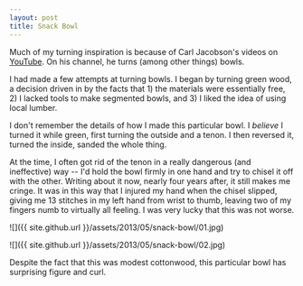 ```yaml
---
layout: post
title: Snack Bowl
---
```

Much of my turning inspiration is because of Carl Jacobson's videos on
[YouTube](https://www.youtube.com/user/haydenHD). On his channel, he turns
(among other things) bowls.

I had made a few attempts at turning bowls. I began by turning green wood, a
decision driven in by the facts that 1) the materials were essentially free,
2) I lacked tools to make segmented bowls, and 3) I liked the idea of using
local lumber.

I don't remember the details of how I made this particular bowl. I _believe_ I
turned it while green, first turning the outside and a tenon. I then reversed
it, turned the inside, sanded the whole thing.

At the time, I often got rid of the tenon in a really dangerous (and
ineffective) way -- I'd hold the bowl firmly in one hand and try to chisel it
off with the other. Writing about it now, nearly four years after, it still
makes me cringe. It was in this way that I injured my hand when the chisel
slipped, giving me 13 stitches in my left hand from wrist to thumb, leaving two
of my fingers numb to virtually all feeling. I was very lucky that this was not
worse.

![]({{ site.github.url }}/assets/2013/05/snack-bowl/01.jpg)

![]({{ site.github.url }}/assets/2013/05/snack-bowl/02.jpg)

Despite the fact that this was modest cottonwood, this particular bowl has
surprising figure and curl.

